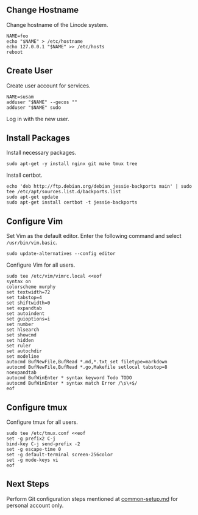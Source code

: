 Change Hostname
---------------
Change hostname of the Linode system.

    NAME=foo
    echo "$NAME" > /etc/hostname
    echo 127.0.0.1 "$NAME" >> /etc/hosts
    reboot


Create User
-----------
Create user account for services.

    NAME=susam
    adduser "$NAME" --gecos ""
    adduser "$NAME" sudo

Log in with the new user.


Install Packages
----------------
Install necessary packages.

    sudo apt-get -y install nginx git make tmux tree

Install certbot.

    echo 'deb http://ftp.debian.org/debian jessie-backports main' | sudo tee /etc/apt/sources.list.d/backports.list
    sudo apt-get update
    sudo apt-get install certbot -t jessie-backports


Configure Vim
-------------
Set Vim as the default editor. Enter the following command and select `/usr/bin/vim.basic`.

    sudo update-alternatives --config editor

Configure Vim for all users.

```
sudo tee /etc/vim/vimrc.local <<eof
syntax on
colorscheme murphy
set textwidth=72
set tabstop=4
set shiftwidth=0
set expandtab
set autoindent
set guioptions=i
set number
set hlsearch
set showcmd
set hidden
set ruler
set autochdir
set modeline
autocmd BufNewFile,BufRead *.md,*.txt set filetype=markdown
autocmd BufNewFile,BufRead *.go,Makefile setlocal tabstop=8 noexpandtab
autocmd BufWinEnter * syntax keyword Todo TODO
autocmd BufWinEnter * syntax match Error /\s\+$/
eof
```


Configure tmux
--------------
Configure tmux for all users.

```
sudo tee /etc/tmux.conf <<eof
set -g prefix2 C-j
bind-key C-j send-prefix -2
set -g escape-time 0
set -g default-terminal screen-256color
set -g mode-keys vi
eof
```


Next Steps
----------
Perform Git configuration steps mentioned at
[common-setup.md](common-setup.md) for personal account only.
